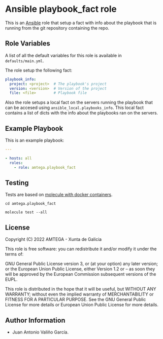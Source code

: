# Ansible playbook_fact role

This is an [Ansible](http://www.ansible.com) role that setup a fact with info about the playbook that is running from the git repository containing the repo.

## Role Variables

A list of all the default variables for this role is available in `defaults/main.yml`.

The role setup the following fact:

```yaml
playbook_info:
  project: <project>  # The playbook's project
  version: <version>  # Version of the project
  file: <file>        # Playbook file
```

Also the role setups a local fact on the servers running the playbook that can be accesed using `ansible_local.playbooks_info`. This local fact contains a list of dicts with the info about the playbooks ran on the servers.

## Example Playbook

This is an example playbook:

```yaml
---

- hosts: all
  roles:
    - role: amtega.playbook_fact
```

## Testing

Tests are based on [molecule with docker containers](https://molecule.readthedocs.io/en/latest/installation.html).

```shell
cd amtega.playbook_fact

molecule test --all
```

## License

Copyright (C) 2022 AMTEGA - Xunta de Galicia

This role is free software: you can redistribute it and/or modify it under the terms of:

GNU General Public License version 3, or (at your option) any later version; or the European Union Public License, either Version 1.2 or – as soon they will be approved by the European Commission ­subsequent versions of the EUPL.

This role is distributed in the hope that it will be useful, but WITHOUT ANY WARRANTY; without even the implied warranty of MERCHANTABILITY or FITNESS FOR A PARTICULAR PURPOSE.  See the GNU General Public License for more details or European Union Public License for more details.

## Author Information

- Juan Antonio Valiño García.
